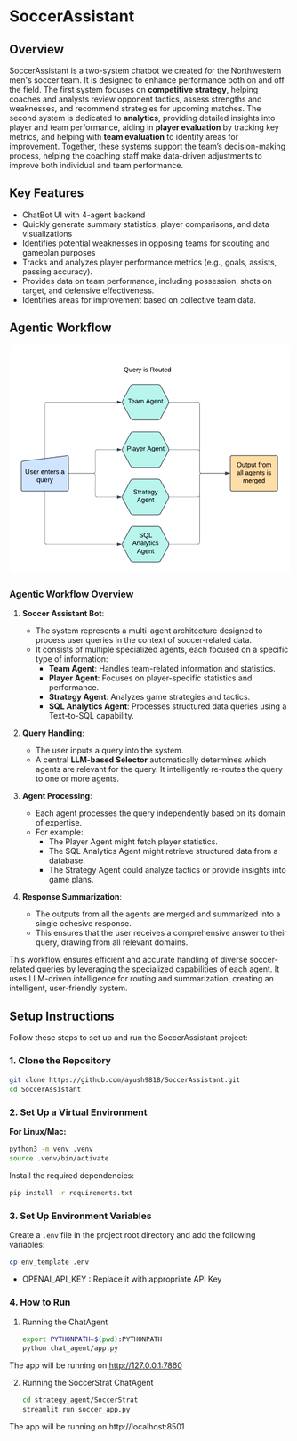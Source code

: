 # SoccerAssistant

## Overview

SoccerAssistant is a two-system chatbot we created for the Northwestern men's soccer team. It is designed to enhance performance both on and off the field. The first system focuses on **competitive strategy**, helping coaches and analysts review opponent tactics, assess strengths and weaknesses, and recommend strategies for upcoming matches. The second system is dedicated to **analytics**, providing detailed insights into player and team performance, aiding in **player evaluation** by tracking key metrics, and helping with **team evaluation** to identify areas for improvement. Together, these systems support the team’s decision-making process, helping the coaching staff make data-driven adjustments to improve both individual and team performance.

## Key Features

- ChatBot UI with 4-agent backend
- Quickly generate summary statistics, player comparisons, and data visualizations
- Identifies potential weaknesses in opposing teams for scouting and gameplan purposes
- Tracks and analyzes player performance metrics (e.g., goals, assists, passing accuracy).
- Provides data on team performance, including possession, shots on target, and defensive effectiveness.
- Identifies areas for improvement based on collective team data. 

## Agentic Workflow 

![AgenticWorkflow](assets/agentic_workflow.png)

### **Agentic Workflow Overview**

1. **Soccer Assistant Bot**:
   - The system represents a multi-agent architecture designed to process user queries in the context of soccer-related data.
   - It consists of multiple specialized agents, each focused on a specific type of information: 
     - **Team Agent**: Handles team-related information and statistics.
     - **Player Agent**: Focuses on player-specific statistics and performance.
     - **Strategy Agent**: Analyzes game strategies and tactics.
     - **SQL Analytics Agent**: Processes structured data queries using a Text-to-SQL capability.

2. **Query Handling**:
   - The user inputs a query into the system.
   - A central **LLM-based Selector** automatically determines which agents are relevant for the query. It intelligently re-routes the query to one or more agents.

3. **Agent Processing**:
   - Each agent processes the query independently based on its domain of expertise.
   - For example:
     - The Player Agent might fetch player statistics.
     - The SQL Analytics Agent might retrieve structured data from a database.
     - The Strategy Agent could analyze tactics or provide insights into game plans.

4. **Response Summarization**:
   - The outputs from all the agents are merged and summarized into a single cohesive response.
   - This ensures that the user receives a comprehensive answer to their query, drawing from all relevant domains.

This workflow ensures efficient and accurate handling of diverse soccer-related queries by leveraging the specialized capabilities of each agent. It uses LLM-driven intelligence for routing and summarization, creating an intelligent, user-friendly system.

## Setup Instructions

Follow these steps to set up and run the SoccerAssistant project:

### 1. Clone the Repository
```bash
git clone https://github.com/ayush9818/SoccerAssistant.git
cd SoccerAssistant
```

### 2. Set Up a Virtual Environment
**For Linux/Mac:**
```bash
python3 -m venv .venv
source .venv/bin/activate
```

Install the required dependencies:
```bash
pip install -r requirements.txt
```

### 3. Set Up Environment Variables
Create a `.env` file in the project root directory and add the following variables:

```bash
cp env_template .env
```

- OPENAI_API_KEY : Replace it with appropriate API Key

### 4. How to Run

1. Running the ChatAgent
   ```bash
   export PYTHONPATH=$(pwd):PYTHONPATH
   python chat_agent/app.py
   ```

The app will be running on http://127.0.0.1:7860

2. Running the SoccerStrat ChatAgent
   ```bash
   cd strategy_agent/SoccerStrat
   streamlit run soccer_app.py
   ```

The app will be running on http://localhost:8501



